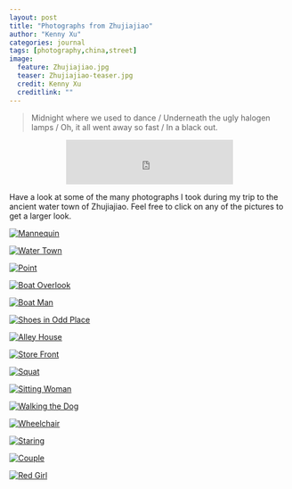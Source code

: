 ```yaml
---
layout: post
title: "Photographs from Zhujiajiao"
author: "Kenny Xu"
categories: journal
tags: [photography,china,street]
image:
  feature: Zhujiajiao.jpg
  teaser: Zhujiajiao-teaser.jpg
  credit: Kenny Xu
  creditlink: ""
---
```

>Midnight where we used to dance / Underneath the ugly halogen lamps / Oh, it all went away so fast / In a black out.

<div style='text-align:center'><iframe src="https://open.spotify.com/embed?uri=spotify:track:1idBirsBGvCMsLvv4cTv7k" width="300" height="80" frameborder="0" allowtransparency="true"></iframe>
</div>

Have a look at some of the many photographs I took during my trip to the ancient water town of Zhujiajiao. Feel free to click on any of the pictures to get a larger look.

<a href="/kennythexu/images/Zhujiajiao/HQ/Zhujiajiao-15.jpg" target="_blank">![Mannequin](/kennythexu/images/Zhujiajiao/Zhujiajiao-1.jpg "Mannequin")</a>

<a href="/kennythexu/images/Zhujiajiao/HQ/Zhujiajiao-6.jpg" target="_blank">![Water Town](/kennythexu/images/Zhujiajiao/Zhujiajiao-1-6.jpg "Water Town")</a>

<a href="/kennythexu/images/Zhujiajiao/HQ/Zhujiajiao-2.jpg" target="_blank">![Point](/kennythexu/images/Zhujiajiao/Zhujiajiao-1-3.jpg "Point")</a>

<a href="/kennythexu/images/Zhujiajiao/HQ/Zhujiajiao-5.jpg" target="_blank">![Boat Overlook](/kennythexu/images/Zhujiajiao/Zhujiajiao-1-5.jpg "Boat Overlook")</a>

<a href="/kennythexu/images/Zhujiajiao/HQ/Zhujiajiao-8.jpg" target="_blank">![Boat Man](/kennythexu/images/Zhujiajiao/Zhujiajiao-1-7.jpg "Boat Man")</a>

<a href="/kennythexu/images/Zhujiajiao/HQ/Zhujiajiao-10.jpg" target="_blank">![Shoes in Odd Place](/kennythexu/images/Zhujiajiao/Zhujiajiao-1-8.jpg "Shoes in Odd Place")</a>

<a href="/kennythexu/images/Zhujiajiao/HQ/Zhujiajiao-16.jpg" target="_blank">![Alley House](/kennythexu/images/Zhujiajiao/Zhujiajiao-1-9.jpg "Alley House")</a>

<a href="/kennythexu/images/Zhujiajiao/HQ/Zhujiajiao-1.jpg" target="_blank">![Store Front](/kennythexu/images/Zhujiajiao/Zhujiajiao-1-10.jpg "Store Front")</a>

<a href="/kennythexu/images/Zhujiajiao/HQ/Zhujiajiao-3.jpg" target="_blank">![Squat](/kennythexu/images/Zhujiajiao/Zhujiajiao-2.jpg "Squat")</a>

<a href="/kennythexu/images/Zhujiajiao/HQ/Zhujiajiao-7.jpg" target="_blank">![Sitting Woman](/kennythexu/images/Zhujiajiao/Zhujiajiao-3.jpg "Sitting Woman")</a>

<a href="/kennythexu/images/Zhujiajiao/HQ/Zhujiajiao-9.jpg" target="_blank">![Walking the Dog](/kennythexu/images/Zhujiajiao/Zhujiajiao-4.jpg "Walking the Dog")</a>

<a href="/kennythexu/images/Zhujiajiao/HQ/Zhujiajiao-11.jpg" target="_blank">![Wheelchair](/kennythexu/images/Zhujiajiao/Zhujiajiao-5.jpg "Wheelchair")</a>

<a href="/kennythexu/images/Zhujiajiao/HQ/Zhujiajiao-12.jpg" target="_blank">![Staring](/kennythexu/images/Zhujiajiao/Zhujiajiao-6.jpg "Staring")</a>

<a href="/kennythexu/images/Zhujiajiao/HQ/Zhujiajiao-13.jpg" target="_blank">![Couple](/kennythexu/images/Zhujiajiao/Zhujiajiao-7.jpg "Couple")</a>

<a href="/kennythexu/images/Zhujiajiao/HQ/Zhujiajiao-14.jpg" target="_blank">![Red Girl](/kennythexu/images/Zhujiajiao/Zhujiajiao-8.jpg "Red Girl")</a>
